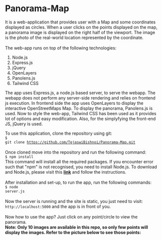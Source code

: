 # Panorama-Map
It is a web-application that provides user with a Map and some coordinates displayed as circles. When a user clicks on the points displayed on the map, a panorama image is displayed on the right half of the viewport. The image is the photo of the real-world location represented by the coordinate.<br/><br/>
The web-app runs on top of the following technologies:
<ol>
<li>Node.js</li>
<li>Express.js</li>
<li>jQuery</li>
<li>OpenLayers</li>
<li>Panolens.js</li>
<li>Tailwind CSS</li>
</ol>

The app uses Express.js, a node.js based server, to serve the webapp. The webapp does not perform any server-side rendering and relies on frontend js execution. In frontend side the app uses OpenLayers to display the interactive OpenStreetMaps Map. To display the panorama, Panolens.js is used. Now to style the web-app, Tailwind CSS has been used as it provides lot of options and easy modification. Also, for the simplyfying the front-end JS, jQuery is used.

To use this application, clone the repository using git:</br>
<code>$ git clone https://github.com/TejaswiBishnoi/Panorama-Map.git</code></br></br>
Once cloned move into the repository and run the following command:</br>
<code>$ npm install</code></br>
This command will install all the required packages. If you encounter error such that "npm" is not recognised, you need to install Node.js. To download and Node.js, please visit this <b><a href="https://nodejs.org/en/download">link</a></b> and follow the instructions.
</br></br>
After installation and set-up, to run the app, run the following commands:
</br>
<code>$ node server.js</code></br></br>
Now the server is running and the site is static, you just need to visit:</br> 
<code>http://localhost:5000</code> and the app is in front of you.<br></br>
Now how to use the app? Just click on any point/circle to view the panorama.</br>
<b>Note: Only 10 images are available in this repo, so only few points will display the images. Refer to the picture below to see those points:</b></br>

